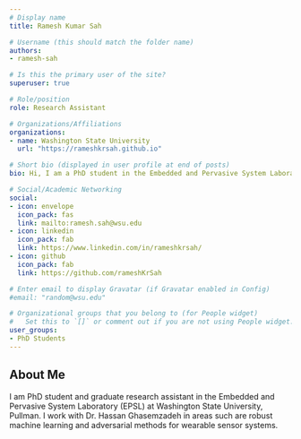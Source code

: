 ```yaml
---
# Display name
title: Ramesh Kumar Sah

# Username (this should match the folder name)
authors:
- ramesh-sah

# Is this the primary user of the site?
superuser: true

# Role/position
role: Research Assistant

# Organizations/Affiliations
organizations:
- name: Washington State University
  url: "https://rameshkrsah.github.io"

# Short bio (displayed in user profile at end of posts)
bio: Hi, I am a PhD student in the Embedded and Pervasive System Laboratory (EPSL) at Washington State University, Pullman. I work with Dr. Hassan Ghasemzadeh in areas such as robust machine learning and adversarial methods in wearable sensor systems.

# Social/Academic Networking
social:
- icon: envelope
  icon_pack: fas
  link: mailto:ramesh.sah@wsu.edu
- icon: linkedin
  icon_pack: fab
  link: https://www.linkedin.com/in/rameshkrsah/
- icon: github
  icon_pack: fab
  link: https://github.com/rameshKrSah

# Enter email to display Gravatar (if Gravatar enabled in Config)
#email: "random@wsu.edu"

# Organizational groups that you belong to (for People widget)
#   Set this to `[]` or comment out if you are not using People widget.
user_groups:
- PhD Students
---
```

## About Me
I am PhD student and graduate research assistant in the Embedded and Pervasive System Laboratory (EPSL) at Washington State University, Pullman. I work with Dr. Hassan Ghasemzadeh in areas such are robust machine learning and adversarial methods for
wearable sensor systems.
